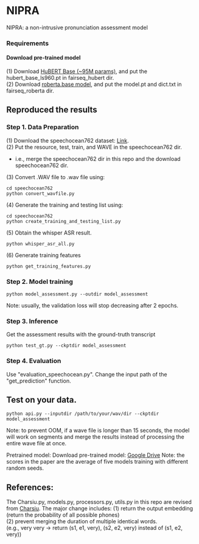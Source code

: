 # NIPRA

NIPRA: a non-intrusive pronunciation assessment model

### Requirements

#### Download pre-trained model
(1) Download [HuBERT Base (~95M params)](https://github.com/facebookresearch/fairseq/blob/main/examples/hubert/README.md), and put the hubert_base_ls960.pt in fairseq_hubert dir.   
(2) Download [roberta.base model](https://github.com/facebookresearch/fairseq/blob/main/examples/roberta/README.md), and put the model.pt and dict.txt in fairseq_roberta dir.

## Reproduced the results 

### Step 1. Data Preparation 
(1) Download the speechocean762 dataset: [Link](https://www.openslr.org/101).   
(2) Put the resource, test, train, and WAVE in the speechocean762 dir.    
  -   i.e., merge the speechocean762 dir in this repo and the download speechocean762 dir. 
    
(3) Convert .WAV file to .wav file using:
```
cd speechocean762
python convert_wavfile.py
```
(4) Generate the training and testing list using:
```
cd speechocean762
python create_training_and_testing_list.py
```
(5) Obtain the whisper ASR result. 
```
python whisper_asr_all.py
```
(6) Generate training features
```
python get_training_features.py
```

### Step 2. Model training
```
python model_assessment.py --outdir model_assessment
```
Note: usually, the validation loss will stop decreasing after 2 epochs.

### Step 3. Inference
Get the assessment results with the ground-truth transcript
```
python test_gt.py --ckptdir model_assessment
```

### Step 4. Evaluation

Use "evaluation_speechocean.py".  Change the input path of the "get_prediction" function. 

 
## Test on your data.

```
python api.py --inputdir /path/to/your/wav/dir --ckptdir model_assessment
```
Note: to prevent OOM, if a wave file is longer than 15 seconds, the model will work on segments and merge the results instead of processing the entire wave file at once.

Pretrained model: 
Download pre-trained model: [Google Drive](https://drive.google.com/file/d/1Kpm3BeEh6Rh7JZ5tatyHMUMipuo0RYds/view?usp=sharing)
Note: the scores in the paper are the average of five models training with different random seeds. 

## References:
The Charsiu.py, models.py, processors.py, utils.py in this repo are revised from [Charsiu](https://github.com/lingjzhu/charsiu/tree/main). 
The major change includes:
(1) return the output embedding (return the probability of all possible phones)   
(2) prevent merging the duration of multiple identical words.    
    (e.g., very very -> return (s1, e1, very), (s2, e2, very) instead of (s1, e2, very))  
